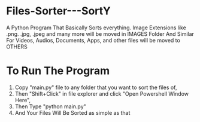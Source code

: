 # Files-Sorter---SortY
A Python Program That Basically Sorts everything. Image Extensions like .png. .jpg, .jpeg and many more will be moved in IMAGES Folder And Similar For Videos, Audios, Documents, Apps, and other files will be moved to OTHERS

# To Run The Program
1. Copy "main.py" file to any folder that you want to sort the files of,
2. Then "Shift+Click" in file explorer and click "Open Powershell Window Here",
3. Then Type "python main.py"
4. And Your Files Will Be Sorted as simple as that
